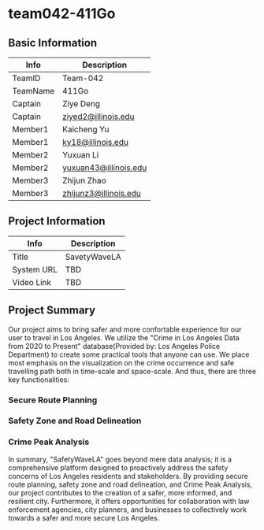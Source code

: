 # team042-411Go

## Basic Information

|   Info      |        Description     |
| ----------- | ---------------------- |
| TeamID      |        Team-042        |
| TeamName    |         411Go          |
| Captain     |       Ziye Deng        |
| Captain     |   ziyed2@illinois.edu  |
| Member1     |       Kaicheng Yu      |
| Member1     |   ky18@illinois.edu    |
| Member2     |        Yuxuan Li       |
| Member2     |  yuxuan43@illinois.edu |
| Member3     |      Zhijun Zhao       |
| Member3     | zhijunz3@illinois.edu  |

## Project Information

|   Info      |        Description     |
| ----------- | ---------------------- |
|  Title      |       SavetyWaveLA     |
| System URL  |            TBD         |
| Video Link  |            TBD         |

## Project Summary

Our project aims to bring safer and more confortable experience for our user to travel in Los Angeles. We utilize the "Crime in Los Angeles Data from 2020 to Present" database(Provided by: Los Angeles Police Department) to create some practical tools that anyone can use. We place most emphasis on the visualization on the crime occurrence and safe travelling path both in time-scale and space-scale. And thus, there are three key functionalities: 
### Secure Route Planning
### Safety Zone and Road Delineation
### Crime Peak Analysis

In summary, "SafetyWaveLA" goes beyond mere data analysis; it is a comprehensive platform designed to proactively address the safety concerns of Los Angeles residents and stakeholders. By providing secure route planning, safety zone and road delineation, and Crime Peak Analysis, our project contributes to the creation of a safer, more informed, and resilient city. Furthermore, it offers opportunities for collaboration with law enforcement agencies, city planners, and businesses to collectively work towards a safer and more secure Los Angeles.

